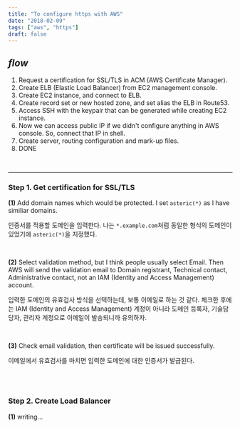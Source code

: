 ```yaml
---
title: "To configure https with AWS"
date: "2018-02-09"
tags: ["aws", "https"]
draft: false
---
```


## _flow_

1. Request a certification for SSL/TLS in ACM (AWS Certificate Manager).
2. Create ELB (Elastic Load Balancer) from EC2 management console.
3. Create EC2 instance, and connect to ELB.
4. Create record set or new hosted zone, and set alias the ELB in Route53.
5. Access SSH with the keypair that can be generated while creating EC2 instance.
6. Now we can access public IP if we didn't configure anything in AWS console. So, connect that IP in shell.
7. Create server, routing configuration and mark-up files.
8. DONE

<br /><hr>

### Step 1. Get certification for SSL/TLS

**(1)** Add domain names which would be protected. I set `asteric(*)` as I have similiar domains.

인증서를 적용할 도메인을 입력한다. 나는 `*.example.com`처럼 동일한 형식의 도메인이 있었기에 `asteric(*)`을 지정했다.

<br />

**(2)** Select validation method, but I think people usually select Email. Then AWS will send the validation email to Domain registrant, Technical contact, Administrative contact, not an IAM (Identity and Access Management) account.

입력한 도메인의 유효검사 방식을 선택하는데, 보통 이메일로 하는 것 같다. 체크한 후에는 IAM (Identity and Access Management) 계정이 아니라 도메인 등록자, 기술담당자, 관리자 계정으로 이메일이 발송되니까 유의하자.

<br />

**(3)** Check email validation, then certificate will be issued successfully.

이메일에서 유효검사를 마치면 입력한 도메인에 대한 인증서가 발급된다.

<br /><br />

### Step 2. Create Load Balancer

**(1)** writing...
